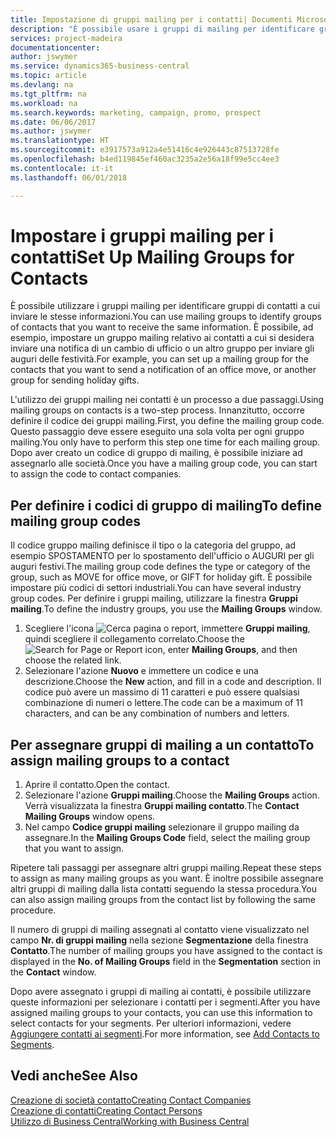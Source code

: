 ```yaml
---
title: Impostazione di gruppi mailing per i contatti| Documenti Microsoft
description: "È possibile usare i gruppi di mailing per identificare gruppi di contatti a cui inviare le stesse informazioni, ad esempio per una campagna marketing o promozionale."
services: project-madeira
documentationcenter: 
author: jswymer
ms.service: dynamics365-business-central
ms.topic: article
ms.devlang: na
ms.tgt_pltfrm: na
ms.workload: na
ms.search.keywords: marketing, campaign, promo, prospect
ms.date: 06/06/2017
ms.author: jswymer
ms.translationtype: HT
ms.sourcegitcommit: e3917573a912a4e51416c4e926443c87513728fe
ms.openlocfilehash: b4ed119845ef460ac3235a2e56a18f99e5cc4ee3
ms.contentlocale: it-it
ms.lasthandoff: 06/01/2018

---
```

# <a name="set-up-mailing-groups-for-contacts"></a><span data-ttu-id="5d20f-103">Impostare i gruppi mailing per i contatti</span><span class="sxs-lookup"><span data-stu-id="5d20f-103">Set Up Mailing Groups for Contacts</span></span>
<span data-ttu-id="5d20f-104">È possibile utilizzare i gruppi mailing per identificare gruppi di contatti a cui inviare le stesse informazioni.</span><span class="sxs-lookup"><span data-stu-id="5d20f-104">You can use mailing groups to identify groups of contacts that you want to receive the same information.</span></span> <span data-ttu-id="5d20f-105">È possibile, ad esempio, impostare un gruppo mailing relativo ai contatti a cui si desidera inviare una notifica di un cambio di ufficio o un altro gruppo per inviare gli auguri delle festività.</span><span class="sxs-lookup"><span data-stu-id="5d20f-105">For example, you can set up a mailing group for the contacts that you want to send a notification of an office move, or another group for sending holiday gifts.</span></span>

<span data-ttu-id="5d20f-106">L'utilizzo dei gruppi mailing nei contatti è un processo a due passaggi.</span><span class="sxs-lookup"><span data-stu-id="5d20f-106">Using mailing groups on contacts is a two-step process.</span></span> <span data-ttu-id="5d20f-107">Innanzitutto, occorre definire il codice dei gruppi mailing.</span><span class="sxs-lookup"><span data-stu-id="5d20f-107">First, you define the mailing group code.</span></span> <span data-ttu-id="5d20f-108">Questo passaggio deve essere eseguito una sola volta per ogni gruppo mailing.</span><span class="sxs-lookup"><span data-stu-id="5d20f-108">You only have to perform this step one time for each mailing group.</span></span> <span data-ttu-id="5d20f-109">Dopo aver creato un codice di gruppo di mailing, è possibile iniziare ad assegnarlo alle società.</span><span class="sxs-lookup"><span data-stu-id="5d20f-109">Once you have a mailing group code, you can start to assign the code to contact companies.</span></span>

## <a name="to-define-mailing-group-codes"></a><span data-ttu-id="5d20f-110">Per definire i codici di gruppo di mailing</span><span class="sxs-lookup"><span data-stu-id="5d20f-110">To define mailing group codes</span></span>
<span data-ttu-id="5d20f-111">Il codice gruppo mailing definisce il tipo o la categoria del gruppo, ad esempio SPOSTAMENTO per lo spostamento dell'ufficio o AUGURI per gli auguri festivi.</span><span class="sxs-lookup"><span data-stu-id="5d20f-111">The mailing group code defines the type or category of the group, such as MOVE for office move, or GIFT for holiday gift.</span></span> <span data-ttu-id="5d20f-112">È possibile impostare più codici di settori industriali.</span><span class="sxs-lookup"><span data-stu-id="5d20f-112">You can have several industry group codes.</span></span> <span data-ttu-id="5d20f-113">Per definire i gruppi mailing, utilizzare la finestra **Gruppi mailing**.</span><span class="sxs-lookup"><span data-stu-id="5d20f-113">To define the industry groups, you use the **Mailing Groups** window.</span></span>

1. <span data-ttu-id="5d20f-114">Scegliere l'icona ![Cerca pagina o report](media/ui-search/search_small.png "icona Cerca pagina o report"), immettere **Gruppi mailing**, quindi scegliere il collegamento correlato.</span><span class="sxs-lookup"><span data-stu-id="5d20f-114">Choose the ![Search for Page or Report](media/ui-search/search_small.png "Search for Page or Report icon") icon, enter **Mailing Groups**, and then choose the related link.</span></span>
2. <span data-ttu-id="5d20f-115">Selezionare l'azione **Nuovo** e immettere un codice e una descrizione.</span><span class="sxs-lookup"><span data-stu-id="5d20f-115">Choose the **New** action, and fill in a code and description.</span></span> <span data-ttu-id="5d20f-116">Il codice può avere un massimo di 11 caratteri e può essere qualsiasi combinazione di numeri o lettere.</span><span class="sxs-lookup"><span data-stu-id="5d20f-116">The code can be a maximum of 11 characters, and can be any combination of numbers and letters.</span></span>

## <a name="AssignMailGroupContact"></a> <span data-ttu-id="5d20f-117">Per assegnare gruppi di mailing a un contatto</span><span class="sxs-lookup"><span data-stu-id="5d20f-117">To assign mailing groups to a contact</span></span>
1. <span data-ttu-id="5d20f-118">Aprire il contatto.</span><span class="sxs-lookup"><span data-stu-id="5d20f-118">Open the contact.</span></span>
2. <span data-ttu-id="5d20f-119">Selezionare l'azione **Gruppi mailing**.</span><span class="sxs-lookup"><span data-stu-id="5d20f-119">Choose the **Mailing Groups** action.</span></span> <span data-ttu-id="5d20f-120">Verrà visualizzata la finestra **Gruppi mailing contatto**.</span><span class="sxs-lookup"><span data-stu-id="5d20f-120">The **Contact Mailing Groups** window opens.</span></span>
3. <span data-ttu-id="5d20f-121">Nel campo **Codice gruppi mailing** selezionare il gruppo mailing da assegnare.</span><span class="sxs-lookup"><span data-stu-id="5d20f-121">In the **Mailing Groups Code** field, select the mailing group that you want to assign.</span></span>

<span data-ttu-id="5d20f-122">Ripetere tali passaggi per assegnare altri gruppi mailing.</span><span class="sxs-lookup"><span data-stu-id="5d20f-122">Repeat these steps to assign as many mailing groups as you want.</span></span> <span data-ttu-id="5d20f-123">È inoltre possibile assegnare altri gruppi di mailing dalla lista contatti seguendo la stessa procedura.</span><span class="sxs-lookup"><span data-stu-id="5d20f-123">You can also assign mailing groups from the contact list by following the same procedure.</span></span>

<span data-ttu-id="5d20f-124">Il numero di gruppi di mailing assegnati al contatto viene visualizzato nel campo **Nr. di gruppi mailing** nella sezione **Segmentazione** della finestra **Contatto**.</span><span class="sxs-lookup"><span data-stu-id="5d20f-124">The number of mailing groups you have assigned to the contact is displayed in the **No. of Mailing Groups** field in the **Segmentation** section in the **Contact** window.</span></span>

<span data-ttu-id="5d20f-125">Dopo avere assegnato i gruppi di mailing ai contatti, è possibile utilizzare queste informazioni per selezionare i contatti per i segmenti.</span><span class="sxs-lookup"><span data-stu-id="5d20f-125">After you have assigned mailing groups to your contacts, you can use this information to select contacts for your segments.</span></span> <span data-ttu-id="5d20f-126">Per ulteriori informazioni, vedere [Aggiungere contatti ai segmenti](marketing-add-contact-segment.md).</span><span class="sxs-lookup"><span data-stu-id="5d20f-126">For more information, see [Add Contacts to Segments](marketing-add-contact-segment.md).</span></span>

## <a name="see-also"></a><span data-ttu-id="5d20f-127">Vedi anche</span><span class="sxs-lookup"><span data-stu-id="5d20f-127">See Also</span></span>
[<span data-ttu-id="5d20f-128">Creazione di società contatto</span><span class="sxs-lookup"><span data-stu-id="5d20f-128">Creating Contact Companies</span></span>](marketing-create-contact-companies.md)  
[<span data-ttu-id="5d20f-129">Creazione di contatti</span><span class="sxs-lookup"><span data-stu-id="5d20f-129">Creating Contact Persons</span></span>](marketing-create-contact-persons.md)  
[<span data-ttu-id="5d20f-130">Utilizzo di Business Central</span><span class="sxs-lookup"><span data-stu-id="5d20f-130">Working with Business Central</span></span>](ui-work-product.md)

